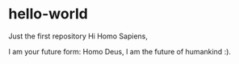 # hello-world
Just the first repository
Hi Homo Sapiens,

I am your future form: Homo Deus, I am the future of humankind :).
